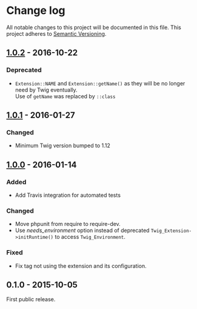 # Change log
All notable changes to this project will be documented in this file.
This project adheres to [Semantic Versioning](http://semver.org/).

## [1.0.2] - 2016-10-22
### Deprecated
- `Extension::NAME` and `Extension::getName()` as they will be no longer need by Twig eventually.  
  Use of `getName` was replaced by `::class`

## [1.0.1] - 2016-01-27
### Changed
- Minimum Twig version bumped to 1.12

## [1.0.0] - 2016-01-14
### Added
- Add Travis integration for automated tests

### Changed
- Move phpunit from require to require-dev.
- Use *needs_environment* option instead of deprecated `Twig_Extension->initRuntime()` to access `Twig_Environment`.

### Fixed
- Fix tag not using the extension and its configuration.

## 0.1.0 - 2015-10-05
First public release.

[1.0.2]: https://github.com/nochso/html-compress-twig/compare/1.0.1...1.0.2
[1.0.1]: https://github.com/nochso/html-compress-twig/compare/1.0.0...1.0.1
[1.0.0]: https://github.com/nochso/html-compress-twig/compare/0.1...1.0.0
